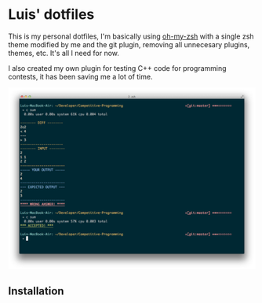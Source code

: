 # Luis' dotfiles

This is my personal dotfiles, I'm basically using [oh-my-zsh](https://github.com/robbyrussell/oh-my-zsh) with a single zsh theme modified by me and the git plugin, removing all unnecesary plugins, themes, etc. 
It's all I need for now.

I also created my own plugin for testing C++ code for programming contests, it has been saving me a lot of time.

![Console](console.png)

## Installation
